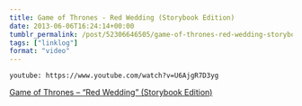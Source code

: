```yaml
---
title: Game of Thrones - Red Wedding (Storybook Edition)
date: 2013-06-06T16:24:14+00:00
tumblr_permalink: /post/52306646505/game-of-thrones-red-wedding-storybook
tags: ["linklog"]
format: "video"
---
```


`youtube: https://www.youtube.com/watch?v=U6AjgR7D3yg`

[Game of Thrones &#8211; &ldquo;Red Wedding&rdquo; (Storybook Edition)][1]

[1]: https://www.youtube.com/watch?v=U6AjgR7D3yg
